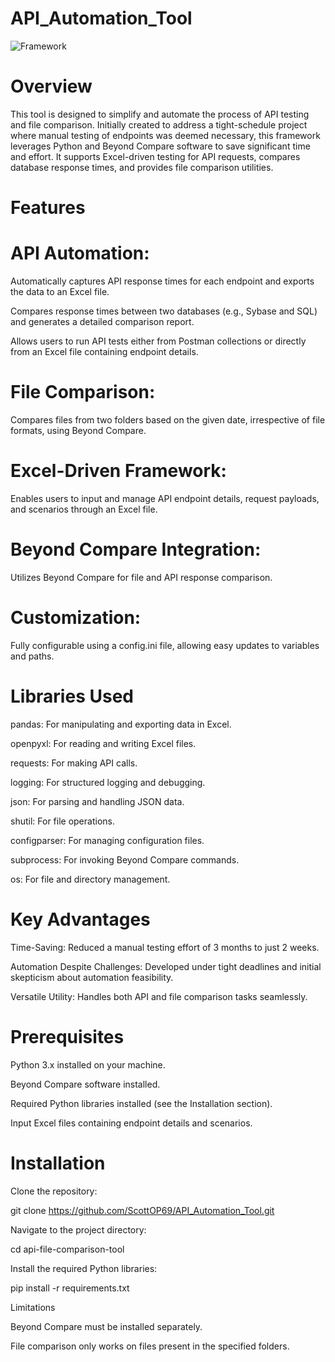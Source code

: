 # API_Automation_Tool
![Framework](https://github.com/user-attachments/assets/4d417052-89f0-4f22-93e9-3d569e97726a)

# Overview

This tool is designed to simplify and automate the process of API testing and file comparison. Initially created to address a tight-schedule project where manual testing of endpoints was deemed necessary, this framework leverages Python and Beyond Compare software to save significant time and effort. It supports Excel-driven testing for API requests, compares database response times, and provides file comparison utilities.

# Features

# API Automation:

Automatically captures API response times for each endpoint and exports the data to an Excel file.

Compares response times between two databases (e.g., Sybase and SQL) and generates a detailed comparison report.

Allows users to run API tests either from Postman collections or directly from an Excel file containing endpoint details.

# File Comparison:

Compares files from two folders based on the given date, irrespective of file formats, using Beyond Compare.

# Excel-Driven Framework:

Enables users to input and manage API endpoint details, request payloads, and scenarios through an Excel file.

# Beyond Compare Integration:

Utilizes Beyond Compare for file and API response comparison.

# Customization:

Fully configurable using a config.ini file, allowing easy updates to variables and paths.

# Libraries Used

pandas: For manipulating and exporting data in Excel.

openpyxl: For reading and writing Excel files.

requests: For making API calls.

logging: For structured logging and debugging.

json: For parsing and handling JSON data.

shutil: For file operations.

configparser: For managing configuration files.

subprocess: For invoking Beyond Compare commands.

os: For file and directory management.

# Key Advantages

Time-Saving: Reduced a manual testing effort of 3 months to just 2 weeks.

Automation Despite Challenges: Developed under tight deadlines and initial skepticism about automation feasibility.

Versatile Utility: Handles both API and file comparison tasks seamlessly.

# Prerequisites

Python 3.x installed on your machine.

Beyond Compare software installed.

Required Python libraries installed (see the Installation section).

Input Excel files containing endpoint details and scenarios.

# Installation

Clone the repository:

git clone https://github.com/ScottOP69/API_Automation_Tool.git

Navigate to the project directory:

cd api-file-comparison-tool

Install the required Python libraries:

pip install -r requirements.txt



Limitations

Beyond Compare must be installed separately.

File comparison only works on files present in the specified folders.
